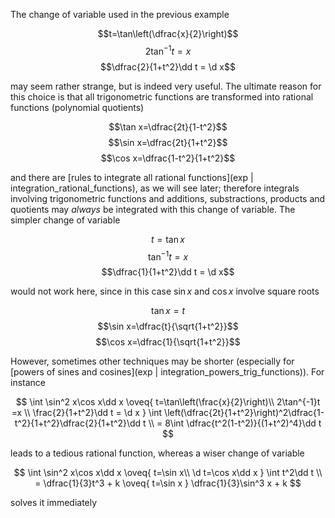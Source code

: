The change of variable used in the previous example

$$t=\tan\left(\dfrac{x}{2}\right)$$
$$2\tan^{-1}t =x$$
$$\dfrac{2}{1+t^2}\dd t = \d x$$

may seem rather strange, but is indeed very useful. The ultimate reason for this choice is that all trigonometric functions are transformed into rational functions (polynomial quotients)

$$\tan x=\dfrac{2t}{1-t^2}$$
$$\sin x=\dfrac{2t}{1+t^2}$$
$$\cos x=\dfrac{1-t^2}{1+t^2}$$

and there are [rules to integrate all rational functions](exp | integration_rational_functions), as we will see later; therefore integrals involving trigonometric functions and additions, substractions, products and quotients may *always* be integrated with this change of variable. The simpler change of variable

$$t =\tan x$$
$$\tan^{-1}t =x$$
$$\dfrac{1}{1+t^2}\dd t = \d x$$

would not work here, since in this case $\sin x$ and $\cos x$ involve square roots

$$\tan x=t$$
$$\sin x=\dfrac{t}{\sqrt{1+t^2}}$$
$$\cos x=\dfrac{1}{\sqrt{1+t^2}}$$

However, sometimes other techniques may be shorter (especially for [powers of sines and cosines](exp | integration_powers_trig_functions)). For instance

$$
\int \sin^2 x\cos x\dd x
\oveq{ t=\tan\left(\frac{x}{2}\right)\\ 2\tan^{-1}t =x \\ \frac{2}{1+t^2}\dd t = \d x  }
\int \left(\dfrac{2t}{1+t^2}\right)^2\dfrac{1-t^2}{1+t^2}\dfrac{2}{1+t^2}\dd t \\
= 8\int \dfrac{t^2(1-t^2)}{(1+t^2)^4}\dd t
$$

leads to a tedious rational function, whereas a wiser change of variable

$$ 
\int \sin^2 x\cos x\dd x
\oveq{ t=\sin x\\ \d t=\cos x\dd x }
\int t^2\dd t \\
= \dfrac{1}{3}t^3 + k
\oveq{ t=\sin x }
\dfrac{1}{3}\sin^3 x + k 
$$

solves it immediately